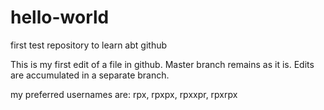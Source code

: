 # hello-world
first test repository to learn abt github

This is my first edit of a file in github. Master branch remains as it is. Edits are accumulated in a separate branch.

my preferred usernames are: rpx, rpxpx, rpxxpr, rpxrpx
